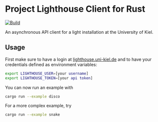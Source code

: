 # Project Lighthouse Client for Rust

[![Build](https://github.com/fwcd/lighthouse-rust/actions/workflows/build.yml/badge.svg)](https://github.com/fwcd/lighthouse-rust/actions/workflows/build.yml)

An asynchronous API client for a light installation at the University of Kiel.

## Usage

First make sure to have a login at [lighthouse.uni-kiel.de](https://lighthouse.uni-kiel.de) and to have your credentials defined as environment variables:

```bash
export LIGHTHOUSE_USER=[your username]
export LIGHTHOUSE_TOKEN=[your api token]
```

You can now run an example with

```bash
cargo run --example disco
```

For a more complex example, try

```bash
cargo run --example snake
```
